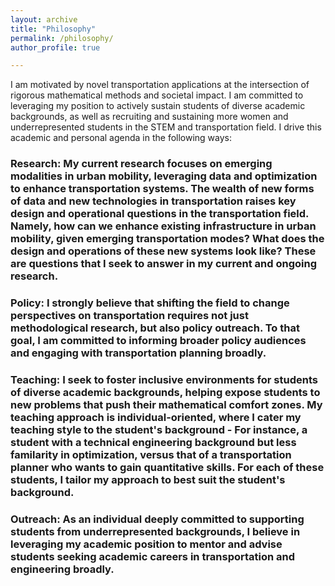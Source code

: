 ```yaml
---
layout: archive
title: "Philosophy"
permalink: /philosophy/
author_profile: true

---
```

I am motivated by novel transportation applications at the intersection of rigorous mathematical methods and societal impact. I am committed to leveraging my position to actively sustain students of diverse academic backgrounds, as well as recruiting and sustaining more women and underrepresented students in the STEM and transportation field. I drive this academic and personal agenda in the following ways: 

### <i class="fas fa-flask"></i> **Research**: My current research focuses on emerging modalities in urban mobility, leveraging data and optimization to enhance transportation systems. The wealth of new forms of data and new technologies in transportation raises key design and operational questions in the transportation field. Namely, how can we enhance existing infrastructure in urban mobility, given emerging transportation modes? What does the design and operations of these new systems look like? These are questions that I seek to answer in my current and ongoing research. 

### <i class="fas fa-chalkboard-teacher"></i> **Policy**: I strongly believe that shifting the field to change perspectives on transportation requires not just methodological research, but also policy outreach. To that goal, I am committed to informing broader policy audiences and engaging with transportation planning broadly. 

### <i class="fas fa-hands-helping"></i> **Teaching**: I seek to foster inclusive environments for students of diverse academic backgrounds, helping expose students to new problems that push their mathematical comfort zones. My teaching approach is individual-oriented, where I cater my teaching style to the student's background - For instance, a student with a technical engineering background but less familarity in optimization, versus that of a transportation planner who wants to gain quantitative skills. For each of these students, I tailor my approach to best suit the student's background.

### <i class="fas fa-file-alt"></i> **Outreach**: As an individual deeply committed to supporting students from underrepresented backgrounds, I believe in leveraging my academic position to mentor and advise students seeking academic careers in transportation and engineering broadly. 